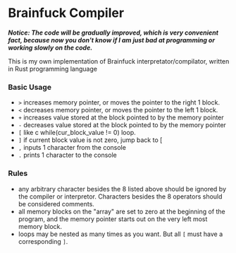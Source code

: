 # Brainfuck Compiler

***Notice: The code will be gradually improved, which is very convenient fact, because now you don't know if I am just bad at programming or working slowly on the code.***

This is my own implementation of Brainfuck interpretator/compilator,
written in Rust programming language

### Basic Usage

  - `>` increases memory pointer, or moves the pointer to the right 1 block.
  - `<` decreases memory pointer, or moves the pointer to the left 1 block.
  - `+` increases value stored at the block pointed to by the memory pointer
  - `-` decreases value stored at the block pointed to by the memory pointer
  - `[` like c while(cur_block_value != 0) loop.
  - `]` if current block value is not zero, jump back to [
  - `,` inputs 1 character from the console
  - `.` prints 1 character to the console

### Rules
  - any arbitrary character besides the 8 listed above should be ignored 
    by the compiler or interpretor. Characters besides the 8 operators should be 
    considered comments.
  - all memory blocks on the "array" are set to zero at the beginning of the program, 
    and the memory pointer starts out on the very left most memory block.
  - loops may be nested as many times as you want. But all `[` must have a corresponding `]`.

